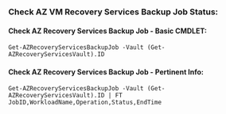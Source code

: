 ### Check AZ VM Recovery Services Backup Job Status:

#### Check AZ Recovery Services Backup Job - Basic CMDLET:
```
Get-AZRecoveryServicesBackupJob -Vault (Get-AZRecoveryServicesVault).ID
```

#### Check AZ Recovery Services Backup Job - Pertinent Info:
```
Get-AZRecoveryServicesBackupJob -Vault (Get-AZRecoveryServicesVault).ID | FT JobID,WorkloadName,Operation,Status,EndTime
```
